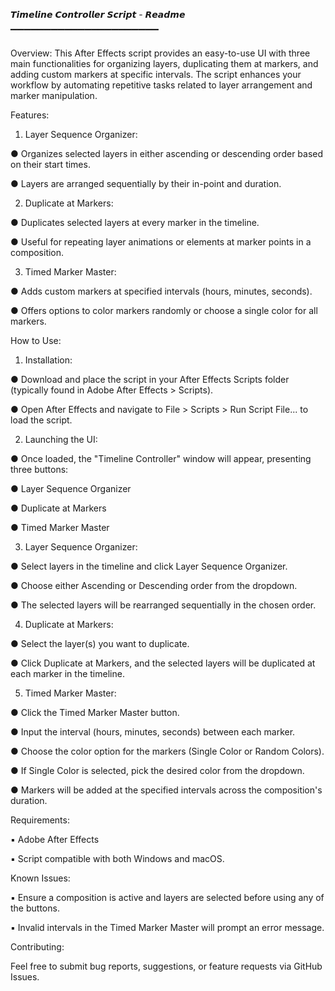 𝙏𝙞𝙢𝙚𝙡𝙞𝙣𝙚 𝘾𝙤𝙣𝙩𝙧𝙤𝙡𝙡𝙚𝙧 𝙎𝙘𝙧𝙞𝙥𝙩 - 𝙍𝙚𝙖𝙙𝙢𝙚

▔▔▔▔▔▔▔▔▔▔▔▔▔▔▔▔▔▔▔▔▔▔

Overview:
This After Effects script provides an easy-to-use UI with three main functionalities for organizing layers, duplicating them at markers, and adding custom markers at specific intervals. The script enhances your workflow by automating repetitive tasks related to layer arrangement and marker manipulation.

Features:
1.	Layer Sequence Organizer:
	
●	Organizes selected layers in either ascending or descending order based on their start times.
 
●	Layers are arranged sequentially by their in-point and duration.
 
2.	Duplicate at Markers:

●	Duplicates selected layers at every marker in the timeline.
 
●	Useful for repeating layer animations or elements at marker points in a composition.
 
3.	Timed Marker Master:

●	Adds custom markers at specified intervals (hours, minutes, seconds).
 
●	Offers options to color markers randomly or choose a single color for all markers.
 

How to Use:

1.	Installation:

●	Download and place the script in your After Effects Scripts folder (typically found in Adobe After Effects > Scripts).

●	Open After Effects and navigate to File > Scripts > Run Script File... to load the script.
 
 
2.	Launching the UI:

●	Once loaded, the "Timeline Controller" window will appear, presenting three buttons:
 
●	Layer Sequence Organizer

●	Duplicate at Markers

●	Timed Marker Master

3.	Layer Sequence Organizer:

●	Select layers in the timeline and click Layer Sequence Organizer.

●	Choose either Ascending or Descending order from the dropdown.

●	The selected layers will be rearranged sequentially in the chosen order.

4.	Duplicate at Markers:

●	Select the layer(s) you want to duplicate.

●	Click Duplicate at Markers, and the selected layers will be duplicated at each marker in the timeline.

5.	Timed Marker Master:
	
●	Click the Timed Marker Master button.

●	Input the interval (hours, minutes, seconds) between each marker.

●	Choose the color option for the markers (Single Color or Random Colors).

●	If Single Color is selected, pick the desired color from the dropdown.

●	Markers will be added at the specified intervals across the composition's duration.

Requirements:

▪	Adobe After Effects

▪	Script compatible with both Windows and macOS.


Known Issues:

▪	Ensure a composition is active and layers are selected before using any of the buttons.

▪	Invalid intervals in the Timed Marker Master will prompt an error message.


Contributing:

Feel free to submit bug reports, suggestions, or feature requests via GitHub Issues.
